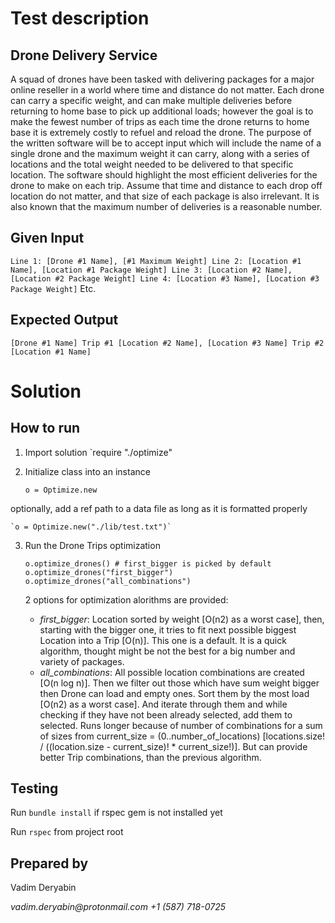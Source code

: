 # Test description

## Drone Delivery Service
A squad of drones have been tasked with delivering packages for a major online reseller in a world where time and distance do not matter.  Each drone can carry a specific weight, and can make multiple deliveries before returning to home base to pick up additional loads; however the goal is to make the fewest number of trips as each time the drone returns to home base it is extremely costly to refuel and reload the drone.
The purpose of the written software will be to accept input which will include the name of a single drone and the maximum weight it can carry, along with a series of locations and the total weight needed to be delivered to that specific location.  The software should highlight the most efficient deliveries for the drone to make on each trip.
Assume that time and distance to each drop off location do not matter, and that size of each package is also irrelevant.  It is also known that the maximum number of deliveries is a reasonable number.

## Given Input
`Line 1: [Drone #1 Name], [#1 Maximum Weight]
Line 2: [Location #1 Name], [Location #1 Package Weight]
Line 3: [Location #2 Name], [Location #2 Package Weight]
Line 4: [Location #3 Name], [Location #3 Package Weight]`
Etc.

## Expected Output
`[Drone #1 Name]
Trip #1
[Location #2 Name], [Location #3 Name]
Trip #2
[Location #1 Name]`


# Solution

## How to run

1. Import solution
`require "./optimize"

2. Initialize class into an instance

    `o = Optimize.new`

optionally, add a ref path to a data file as long as it is formatted properly

    `o = Optimize.new("./lib/test.txt")`

3. Run the Drone Trips optimization

    `o.optimize_drones() # first_bigger is picked by default` 
    `o.optimize_drones("first_bigger")`
    `o.optimize_drones("all_combinations")`

    2 options for optimization alorithms are provided:

    - *first_bigger*: Location sorted by weight [O(n2) as a worst case], then, starting with the bigger one, it tries to fit next possible biggest Location into a Trip [O(n)]. This one is a default. It is a quick algorithm, thought might be not the best for a big number and variety of packages.
    - *all_combinations*: All possible location combinations are created [O(n log n)]. Then we filter out those which have sum weight bigger then Drone can load and empty ones. Sort them by the most load [O(n2) as a worst case]. And iterate through them and while checking if they have not been already selected, add them to selected. Runs longer because of number of combinations for a sum of sizes from current_size = (0..number_of_locations) [locations.size! / ((location.size - current_size)! * current_size!)]. But can provide better Trip combinations, than the previous algorithm.

## Testing

Run `bundle install` if rspec gem is not installed yet

Run `rspec` from project root

## Prepared by

Vadim Deryabin

_vadim.deryabin@protonmail.com_
_+1 (587) 718-0725_

